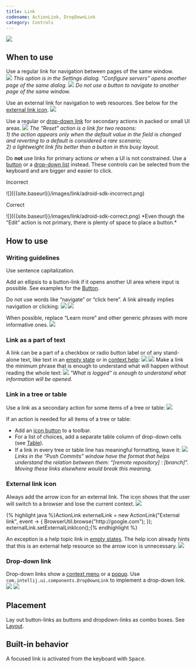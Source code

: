 ```yaml
---
title: Link
codename: ActionLink, DropDownLink
category: Controls
---
```

![]({{site.baseurl}}/images/link/adjust-colors.png)

## When to use

Use a regular link for navigation between pages of the same window.   
![]({{site.baseurl}}/images/link/deployment-server.png)
*This option is in the Settings dialog. “Configure servers” opens another page of the same dialog.*
![]({{site.baseurl}}/images/link/color-scheme-by-scope.png)
*Do not use a button to navigate to another page of the same window.*    

Use an external link for navigation to web resources. See below for the [external link icon]({{site.baseurl}}/controls/link/#external-link-icon).
![]({{site.baseurl}}/images/link/BOM.png)

Use a regular or [drop-down link]({{site.baseurl}}/controls/link/#drop-down-link) for secondary actions in packed or small UI areas.
![]({{site.baseurl}}/images/link/reset-link.png)
*The "Reset" action is a link for two reasons: <br>1) the action appears only when the default value in the field is changed and reverting to a&nbsp;default is considered a rare scenario; <br>2) a lightweight link fits better than a button in this busy layout.*

Do **not** use links for primary actions or when a UI is not constrained. Use a [button]({{site.baseurl}}/controls/button/) or a [drop-down list]({{site.baseurl}}/controls/drop_down/) instead. These controls can be selected from the keyboard and are bigger and easier to click.
<p class="label incorrect">Incorrect</p> ![]({{site.baseurl}}/images/link/adroid-sdk-incorrect.png)        
<p class="label correct">Correct</p> ![]({{site.baseurl}}/images/link/adroid-sdk-correct.png)
*Even though the “Edit” action is not primary, there is plenty of space to place a button.*


## How to use

### Writing guidelines

Use sentence capitalization.
 
Add an ellipsis to a button-link if it opens another UI area where input is possible. See examples for the [Button]({{site.baseurl}}/controls/button/#button_ellipsis).

Do not use words like “navigate” or “click here”. A link already implies navigation or clicking:
![]({{site.baseurl}}/images/link/proxy-settings.png)
![]({{site.baseurl}}/images/link/download-drivers.png)

When possible, replace “Learn more” and other generic phrases with more informative ones.
![]({{site.baseurl}}/images/link/closure-linter.png)


### Link as a part of text
A link can be a part of a checkbox or radio button label or of any stand-alone text, like text in an [empty state]({{site.baseurl}}/principles/empty_state/) or in [context help]({{site.baseurl}}/principles/context_help/):
![]({{site.baseurl}}/images/link/use-color-scheme-font.png)
![]({{site.baseurl}}/images/link/learn-what-is-logged.png)
Make a link the minimum phrase that is enough to understand what will happen without reading the whole text:
![]({{site.baseurl}}/images/link/long-link.png)
*"What is logged" is enough to understand what information will be opened.*


### Link in a tree or table    
Use a link as a secondary action for some items of a tree or table:
![]({{site.baseurl}}/images/link/JSHint.png) 

If an action is needed for all items of a tree or table: 
* Add an [icon button]({{site.baseurl}}/controls/icon_button/) to a toolbar. 
* For a list of choices, add a separate table column of drop-down cells (see [Table]({{site.baseurl}}/controls/table/#editing-values/)).
* If a link in every tree or table line has meaningful formatting, leave it:
![]({{site.baseurl}}/images/link/multirepo-push.png)
*Links in the “Push Commits” window have the format that helps understand the relation between them: “[remote repository] : [branch]”. Moving these links elsewhere would break this meaning.*


### External link icon
Always add the arrow icon for an external link. The icon shows that the user will switch to a browser and lose the current context.
![]({{site.baseurl}}/images/link/BOM.png)

<div class="code-block__wrapper">{% highlight java %}ActionLink externalLink = new ActionLink("External link", event -> {
    BrowserUtil.browse("http://google.com");
});
externalLink.setExternalLinkIcon();{% endhighlight %}</div>

An exception is a help topic link in [empty states]({{site.baseurl}}/principles/empty_state/). The help icon already hints that this is an external help resource so the arrow icon is unnecessary.
![]({{site.baseurl}}/images/link/database-tw-segment.png)


### Drop-down link

Drop-down links show a [context menu]({{site.baseurl}}/components/context_menu/) or a [popup]({{site.baseurl}}/components/popup/). Use `com.intellij.ui.components.DropDownLink` to implement a drop-down link.
![]({{site.baseurl}}/images/link/commit-configure.png)
![]({{site.baseurl}}/images/link/live-templates.png)


## Placement
Lay out button-links as buttons and dropdown-links as combo boxes. See [Layout]({{site.baseurl}}/principles/layout).


## Built-in behavior
A focused link is activated from the keyboard with <kbd>Space</kbd>.

